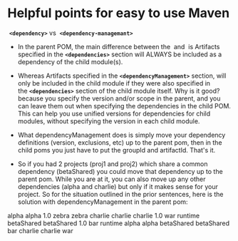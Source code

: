 # Helpful points for easy to use Maven

 **`<dependency>`** vs  **`<dependency-managemant>`**

- In the parent POM, the main difference between the <dependencies> and <dependencyManagement> is 
Artifacts specified in the **`<dependencies>`** section will ALWAYS be included as a dependency of the child module(s).
  
- Whereas Artifacts specified in the **`<dependencyManagement>`** section, will only be included in the child module if
they were also specified in the **`<dependencies>`** section of the child module itself. Why is it good?
because you specify the version and/or scope in the parent, and you can leave them out when specifying the dependencies
in the child POM. This can help you use unified versions for dependencies for child modules, without specifying the version in each child module.

- What dependencyManagement does is simply move your dependency definitions (version, exclusions, etc) up to the parent pom, then in the child poms you just have to put the groupId and artifactId. That's it.

-  So if you had 2 projects (proj1 and proj2) which share a common dependency (betaShared) you could move that dependency up to the parent pom. While you are at it, you can also move up any other dependencies (alpha and charlie) but only if it makes sense for your project. So for the situation outlined in the prior sentences, here is the solution with dependencyManagement in the parent pom:


<!-- ParentProj pom -->
<project>
  <dependencyManagement>
    <dependencies>
      <dependency> <!-- not much benefit defining alpha here, as we only use in 1 child, so optional -->
        <groupId>alpha</groupId>
        <artifactId>alpha</artifactId>
        <version>1.0</version>
        <exclusions>
          <exclusion>
            <groupId>zebra</groupId>
            <artifactId>zebra</artifactId>
          </exclusion>
        </exclusions>
      </dependency>
      <dependency>
        <groupId>charlie</groupId> <!-- not much benefit defining charlie here, so optional -->
        <artifactId>charlie</artifactId>
        <artifactId>charlie</artifactId>
        <version>1.0</version>
        <type>war</type>
        <scope>runtime</scope>
      </dependency>
      <dependency> <!-- defining betaShared here makes a lot of sense -->
        <groupId>betaShared</groupId>
        <artifactId>betaShared</artifactId>
        <version>1.0</version>
        <type>bar</type>
        <scope>runtime</scope>
      </dependency>
    </dependencies>
     </dependencyManagement>
</project>

<!-- Child Proj1 pom -->
<project>
  <dependencies>
    <dependency>
      <groupId>alpha</groupId>
      <artifactId>alpha</artifactId>  <!-- jar type IS DEFAULT, so no need to specify in child projects -->
    </dependency>
    <dependency>
      <groupId>betaShared</groupId>
      <artifactId>betaShared</artifactId>
      <type>bar</type> <!-- This is not a jar dependency, so we must specify type. -->
    </dependency>
  </dependencies>
</project>

<!-- Child Proj2 -->
<project>
  <dependencies>
    <dependency>
      <groupId>charlie</groupId>
      <artifactId>charlie</artifactId>
      <type>war</type> <!-- This is not a jar dependency, so we must specify type. -->
    </dependency>

